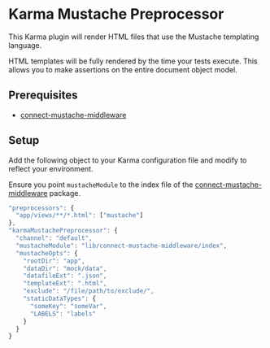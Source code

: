 # Karma Mustache Preprocessor

This Karma plugin will render HTML files that use the Mustache templating language.

HTML templates will be fully rendered by the time your tests execute. This allows you to make assertions on the entire 
document object model.

## Prerequisites

* [connect-mustache-middleware](https://www.npmjs.com/package/connect-mustache-middleware)

## Setup

Add the following object to your Karma configuration file and modify to reflect your environment.

Ensure you point `mustacheModule` to the index file of the 
[connect-mustache-middleware](https://www.npmjs.com/package/connect-mustache-middleware) package.

```javascript
"preprocessors": {
  "app/views/**/*.html": ["mustache"]
},
"karmaMustachePreprocessor": {
  "channel": "default",
  "mustacheModule": "lib/connect-mustache-middleware/index",
  "mustacheOpts": {
    "rootDir": "app",
    "dataDir": "mock/data",
    "datafileExt": ".json",
    "templateExt": ".html",
    "exclude": "/file/path/to/exclude/",
    "staticDataTypes": {
      "someKey": "someVar",
      "LABELS": "labels"
    }
  }
}
```